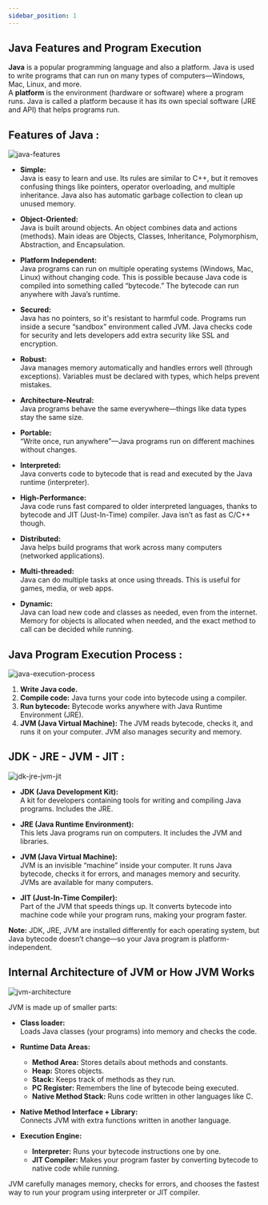```yaml
---
sidebar_position: 1
---
```


## Java Features and Program Execution

**Java** is a popular programming language and also a platform. Java is used to write programs that can run on many types of computers—Windows, Mac, Linux, and more.  
A **platform** is the environment (hardware or software) where a program runs. Java is called a platform because it has its own special software (JRE and API) that helps programs run.

## Features of Java :

![java-features](https://user-images.githubusercontent.com/2780145/34343690-2fd47db0-e9ff-11e7-9630-75423dda7eaa.png)

- **Simple:**  
  Java is easy to learn and use. Its rules are similar to C++, but it removes confusing things like pointers, operator overloading, and multiple inheritance. Java also has automatic garbage collection to clean up unused memory.

- **Object-Oriented:**  
  Java is built around objects. An object combines data and actions (methods). Main ideas are Objects, Classes, Inheritance, Polymorphism, Abstraction, and Encapsulation.

- **Platform Independent:**  
  Java programs can run on multiple operating systems (Windows, Mac, Linux) without changing code. This is possible because Java code is compiled into something called “bytecode.” The bytecode can run anywhere with Java’s runtime.

- **Secured:**  
  Java has no pointers, so it's resistant to harmful code. Programs run inside a secure “sandbox” environment called JVM. Java checks code for security and lets developers add extra security like SSL and encryption.

- **Robust:**  
  Java manages memory automatically and handles errors well (through exceptions). Variables must be declared with types, which helps prevent mistakes.

- **Architecture-Neutral:**  
  Java programs behave the same everywhere—things like data types stay the same size.

- **Portable:**  
  “Write once, run anywhere”—Java programs run on different machines without changes.

- **Interpreted:**  
  Java converts code to bytecode that is read and executed by the Java runtime (interpreter).

- **High-Performance:**  
  Java code runs fast compared to older interpreted languages, thanks to bytecode and JIT (Just-In-Time) compiler. Java isn’t as fast as C/C++ though.

- **Distributed:**  
  Java helps build programs that work across many computers (networked applications).

- **Multi-threaded:**  
  Java can do multiple tasks at once using threads. This is useful for games, media, or web apps.

- **Dynamic:**  
  Java can load new code and classes as needed, even from the internet. Memory for objects is allocated when needed, and the exact method to call can be decided while running.

## Java Program Execution Process :

![java-execution-process](https://user-images.githubusercontent.com/2780145/34343683-d3aea7e0-e9fe-11e7-866d-26a8857e04c9.png)

1. **Write Java code.**
2. **Compile code:** Java turns your code into bytecode using a compiler.
3. **Run bytecode:** Bytecode works anywhere with Java Runtime Environment (JRE).
4. **JVM (Java Virtual Machine):** The JVM reads bytecode, checks it, and runs it on your computer. JVM also manages security and memory.

## JDK - JRE - JVM - JIT :

![jdk-jre-jvm-jit](https://user-images.githubusercontent.com/2780145/34342877-771d2796-e9e4-11e7-9d18-98ed672a4b53.png)

- **JDK (Java Development Kit):**  
  A kit for developers containing tools for writing and compiling Java programs. Includes the JRE.

- **JRE (Java Runtime Environment):**  
  This lets Java programs run on computers. It includes the JVM and libraries.

- **JVM (Java Virtual Machine):**  
  JVM is an invisible “machine” inside your computer. It runs Java bytecode, checks it for errors, and manages memory and security. JVMs are available for many computers.

- **JIT (Just-In-Time Compiler):**  
  Part of the JVM that speeds things up. It converts bytecode into machine code while your program runs, making your program faster.

**Note:** JDK, JRE, JVM are installed differently for each operating system, but Java bytecode doesn’t change—so your Java program is platform-independent.

## Internal Architecture of JVM or How JVM Works

![jvm-architecture](https://user-images.githubusercontent.com/2780145/34343635-f405f2f2-e9fc-11e7-9628-28992defdd0b.png)

JVM is made up of smaller parts:

- **Class loader:**  
  Loads Java classes (your programs) into memory and checks the code.

- **Runtime Data Areas:**  
  - **Method Area:** Stores details about methods and constants.
  - **Heap:** Stores objects.
  - **Stack:** Keeps track of methods as they run.
  - **PC Register:** Remembers the line of bytecode being executed.
  - **Native Method Stack:** Runs code written in other languages like C.

- **Native Method Interface + Library:**  
  Connects JVM with extra functions written in another language.

- **Execution Engine:**  
  - **Interpreter:** Runs your bytecode instructions one by one.
  - **JIT Compiler:** Makes your program faster by converting bytecode to native code while running.

JVM carefully manages memory, checks for errors, and chooses the fastest way to run your program using interpreter or JIT compiler.
